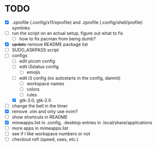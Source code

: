 # TODO

- [x] .xprofile (.config/x11/xprofile) and .zprofile (.config/shell/profile) symlinks
- [ ] run the script on an actual setup, figure out what to fix
    - [ ] how to fix pacman from being dumb?
- [x] ~~update~~ remove README package list
- [ ] SUDO_ASKPASS script
- [ ] configs
    - [ ] edit picom config
    - [ ] edit i3status config
        - [ ] emojis
    - [ ] edit i3 config (no autostarts in the config, damnit)
        - [ ] workspace names
        - [ ] colors
        - [ ] rules
    - [x] gtk-3.0, gtk-2.0
- [ ] change the bell in the timer
- [x] remove .vim and only use nvim?
- [ ] show shortcuts in README
- [x] mimeapps.list in .config, .desktop entries in .local/share/applications
- [ ] more apps in mimeapps.list
- [ ] see if I like workspace numbers or not
- [ ] checkout rofi (speed, uses, etc.)
